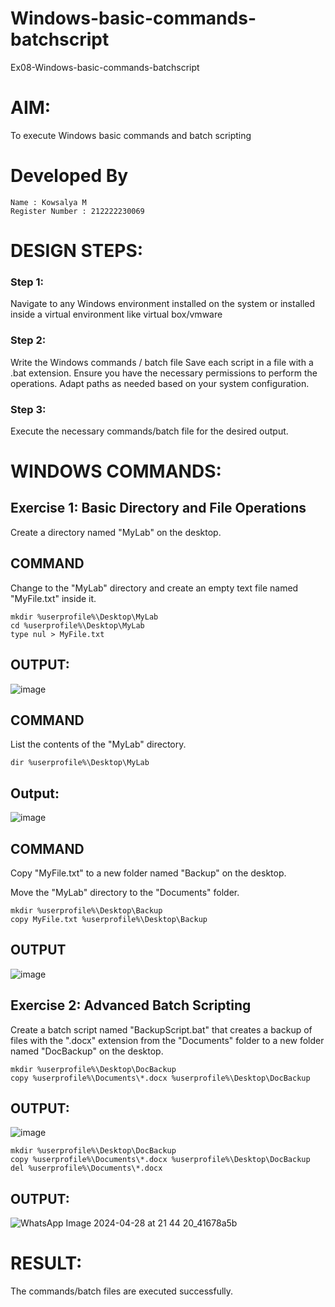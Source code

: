 # Windows-basic-commands-batchscript
Ex08-Windows-basic-commands-batchscript

# AIM:
To execute Windows basic commands and batch scripting

# Developed By
```
Name : Kowsalya M
Register Number : 212222230069
```

# DESIGN STEPS:

### Step 1:

Navigate to any Windows environment installed on the system or installed inside a virtual environment like virtual box/vmware 

### Step 2:

Write the Windows commands / batch file
Save each script in a file with a .bat extension.
Ensure you have the necessary permissions to perform the operations.
Adapt paths as needed based on your system configuration.
### Step 3:

Execute the necessary commands/batch file for the desired output. 

# WINDOWS COMMANDS:
## Exercise 1: Basic Directory and File Operations
Create a directory named "MyLab" on the desktop.
## COMMAND

Change to the "MyLab" directory and create an empty text file named "MyFile.txt" inside it.
```
mkdir %userprofile%\Desktop\MyLab
cd %userprofile%\Desktop\MyLab
type nul > MyFile.txt

```

## OUTPUT:

![image](https://github.com/sabithapaulraj/Windows-basic-commands-batchscript/assets/118343379/5fbcf2b5-8ed5-4b94-a5e8-c714088990aa)



## COMMAND

List the contents of the "MyLab" directory.
```
dir %userprofile%\Desktop\MyLab
```

## Output:
![image](https://github.com/sabithapaulraj/Windows-basic-commands-batchscript/assets/118343379/c57df128-f8ce-483f-a2fc-b2fa998f67a9)


## COMMAND

Copy "MyFile.txt" to a new folder named "Backup" on the desktop.

Move the "MyLab" directory to the "Documents" folder.

```
mkdir %userprofile%\Desktop\Backup
copy MyFile.txt %userprofile%\Desktop\Backup

```


## OUTPUT
![image](https://github.com/sabithapaulraj/Windows-basic-commands-batchscript/assets/118343379/4b485009-38f0-499a-b025-d98edae00a1e)


## Exercise 2: Advanced Batch Scripting
Create a batch script named "BackupScript.bat" that creates a backup of files with the ".docx" extension from the "Documents" folder to a new folder named "DocBackup" on the desktop.

```
mkdir %userprofile%\Desktop\DocBackup
copy %userprofile%\Documents\*.docx %userprofile%\Desktop\DocBackup

```
## OUTPUT:
![image](https://github.com/sabithapaulraj/Windows-basic-commands-batchscript/assets/118343379/580064dc-ef03-40ab-8972-7027e649655f)

```
mkdir %userprofile%\Desktop\DocBackup
copy %userprofile%\Documents\*.docx %userprofile%\Desktop\DocBackup
del %userprofile%\Documents\*.docx

```


## OUTPUT:
![WhatsApp Image 2024-04-28 at 21 44 20_41678a5b](https://github.com/sabithapaulraj/Windows-basic-commands-batchscript/assets/118343379/a4de0dc2-b8ff-4f3d-82cf-1490bac46e34)



# RESULT:
The commands/batch files are executed successfully.

